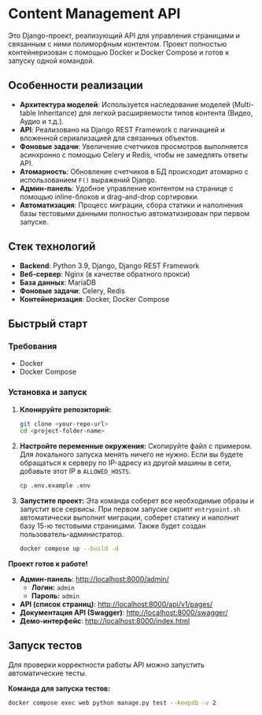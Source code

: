 # Content Management API

Это Django-проект, реализующий API для управления страницами и связанным с ними полиморфным контентом. Проект полностью контейнеризован с помощью Docker и Docker Compose и готов к запуску одной командой.

## Особенности реализации

- **Архитектура моделей**: Используется наследование моделей (Multi-table Inheritance) для легкой расширяемости типов контента (Видео, Аудио и т.д.).
- **API**: Реализовано на Django REST Framework с пагинацией и вложенной сериализацией для связанных объектов.
- **Фоновые задачи**: Увеличение счетчиков просмотров выполняется асинхронно с помощью Celery и Redis, чтобы не замедлять ответы API.
- **Атомарность**: Обновление счетчиков в БД происходит атомарно с использованием `F()` выражений Django.
- **Админ-панель**: Удобное управление контентом на странице с помощью inline-блоков и drag-and-drop сортировки.
- **Автоматизация**: Процесс миграции, сбора статики и наполнения базы тестовыми данными полностью автоматизирован при первом запуске.

## Стек технологий

- **Backend**: Python 3.9, Django, Django REST Framework
- **Веб-сервер**: Nginx (в качестве обратного прокси)
- **База данных**: MariaDB
- **Фоновые задачи**: Celery, Redis
- **Контейнеризация**: Docker, Docker Compose

## Быстрый старт

### Требования

- Docker
- Docker Compose

### Установка и запуск

1.  **Клонируйте репозиторий:**
    ```bash
    git clone <your-repo-url>
    cd <project-folder-name>
    ```

2.  **Настройте переменные окружения:**
    Скопируйте файл с примером. Для локального запуска менять ничего не нужно. Если вы будете обращаться к серверу по IP-адресу из другой машины в сети, добавьте этот IP в `ALLOWED_HOSTS`.
    ```bash
    cp .env.example .env
    ```

3.  **Запустите проект:**
    Эта команда соберет все необходимые образы и запустит все сервисы. При первом запуске скрипт `entrypoint.sh` автоматически выполнит миграции, соберет статику и наполнит базу 15-ю тестовыми страницами. Также будет создан пользователь-администратор.
    ```bash
    docker compose up --build -d
    ```

**Проект готов к работе!**

-   **Админ-панель**: [http://localhost:8000/admin/](http://localhost:8000/admin/)
    -   **Логин:** `admin`
    -   **Пароль:** `admin`
-   **API (список страниц)**: [http://localhost:8000/api/v1/pages/](http://localhost:8000/api/v1/pages/)
-   **Документация API (Swagger)**: [http://localhost:8000/swagger/](http://localhost:8000/swagger/)
-   **Демо-интерфейс**: [http://localhost:8000/index.html](http://localhost:8000/index.html)

## Запуск тестов

Для проверки корректности работы API можно запустить автоматические тесты.

**Команда для запуска тестов:**
```bash
docker compose exec web python manage.py test --keepdb -v 2
```
